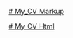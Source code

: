 [# My_CV Markup](https://asyalapa.github.io/rsschool-cv/cv)

[# My_CV Html](https://GITHUB-USERNAME.github.io/rsschool-cv/)